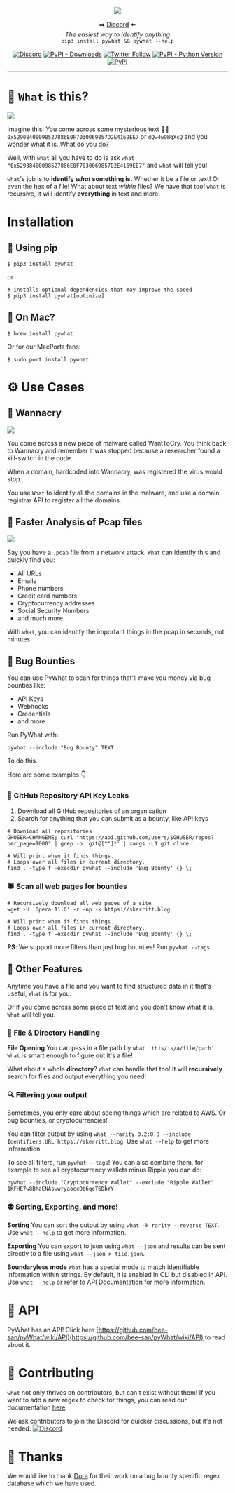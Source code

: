 <p align='center'>
<img src='images/logo.png'>
<p align="center">➡️ <a href="http://discord.skerritt.blog">Discord</a> ⬅️<br>
<i>The easiest way to identify anything</i><br>
<code>pip3 install pywhat && pywhat --help</code>
</p>

<p align="center">
  <a href="http://discord.skerritt.blog"><img alt="Discord" src="https://img.shields.io/discord/754001738184392704"></a> <a href="https://pypi.org/project/pywhat/"><img alt="PyPI - Downloads" src="https://pepy.tech/badge/pywhat/month"></a>  <a href="https://twitter.com/bee_sec_san"><img alt="Twitter Follow" src="https://img.shields.io/twitter/follow/bee_sec_san?style=social"></a> <a href="https://pypi.org/project/pywhat/"><img alt="PyPI - Python Version" src="https://img.shields.io/pypi/pyversions/pywhat"></a> <a href="https://pypi.org/project/pywhat/"><img alt="PyPI" src="https://img.shields.io/pypi/v/pywhat"></a>
</p>
<hr>

# 🤔 `What` is this?

![](images/main_demo.gif)

Imagine this: You come across some mysterious text 🧙‍♂️ `0x52908400098527886E0F7030069857D2E4169EE7` or `dQw4w9WgXcQ` and you wonder what it is. What do you do?

Well, with `what` all you have to do is ask `what "0x52908400098527886E0F7030069857D2E4169EE7"` and `what` will tell you!

`what`'s job is to **identify _what_ something is.** Whether it be a file or text! Or even the hex of a file! What about text _within_ files? We have that too! `what` is recursive, it will identify **everything** in text and more!

# Installation

## 🔨 Using pip

```$ pip3 install pywhat```

or

```shell
# installs optional dependencies that may improve the speed
$ pip3 install pywhat[optimize] 
```

## 🔨 On Mac?

```$ brew install pywhat```

Or for our MacPorts fans:

```$ sudo port install pywhat```

# ⚙ Use Cases

## 🦠 Wannacry

![](images/wantocry_demo.png)

You come across a new piece of malware called WantToCry. You think back to Wannacry and remember it was stopped because a researcher found a kill-switch in the code.

When a domain, hardcoded into Wannacry, was registered the virus would stop.

You use `What` to identify all the domains in the malware, and use a domain registrar API to register all the domains.

## 🦈 Faster Analysis of Pcap files

![](images/pcap_demo.gif)

Say you have a `.pcap` file from a network attack. `What` can identify this and quickly find you:

- All URLs
- Emails
- Phone numbers
- Credit card numbers
- Cryptocurrency addresses
- Social Security Numbers
- and much more.

With `what`, you can identify the important things in the pcap in seconds, not minutes.

## 🐞 Bug Bounties

You can use PyWhat to scan for things that'll make you money via bug bounties like:
* API Keys
* Webhooks
* Credentials
* and more

Run PyWhat with:

```
pywhat --include "Bug Bounty" TEXT
```

To do this.

Here are some examples 👇

### 🐙 GitHub Repository API Key Leaks

1. Download all GitHub repositories of an organisation
2. Search for anything that you can submit as a bounty, like API keys

```shell
# Download all repositories
GHUSER=CHANGEME; curl "https://api.github.com/users/$GHUSER/repos?per_page=1000" | grep -o 'git@[^"]*' | xargs -L1 git clone

# Will print when it finds things.
# Loops over all files in current directory.
find . -type f -execdir pywhat --include 'Bug Bounty' {} \;
```

### 🕷 Scan all web pages for bounties

```shell
# Recursively download all web pages of a site
wget -U 'Opera 11.0' -r -np -k https://skerritt.blog

# Will print when it finds things.
# Loops over all files in current directory.
find . -type f -execdir pywhat --include 'Bug Bounty' {} \;
```

**PS**: We support more filters than just bug bounties! Run `pywhat --tags`

## 🌌 Other Features

Anytime you have a file and you want to find structured data in it that's useful, `What` is for you.

Or if you come across some piece of text and you don't know what it is, `What` will tell you.

### 📁 File & Directory Handling

**File Opening** You can pass in a file path by `what 'this/is/a/file/path'`. `What` is smart enough to figure out it's a file!

What about a whole **directory**? `What` can handle that too! It will **recursively** search for files and output everything you need!

### 🔍 Filtering your output

Sometimes, you only care about seeing things which are related to AWS. Or bug bounties, or cryptocurrencies!

You can filter output by using `what --rarity 0.2:0.8 --include Identifiers,URL https://skerritt.blog`. Use `what --help` to get more information.

To see all filters, run `pywhat --tags`! You can also combine them, for example to see all cryptocurrency wallets minus Ripple you can do:

```console
pywhat --include "Cryptocurrency Wallet" --exclude "Ripple Wallet" 1KFHE7w8BhaENAswwryaoccDb6qcT6DbYY
```

### 👽 Sorting, Exporting, and more!

**Sorting** You can sort the output by using `what -k rarity --reverse TEXT`. Use `what --help` to get more information.

**Exporting** You can export to json using `what --json` and results can be sent directly to a file using `what --json > file.json`.

**Boundaryless mode** `What` has a special mode to match identifiable information within strings. By default, it is enabled in CLI but disabled in API. Use `what --help` or refer to [API Documentation](https://github.com/bee-san/pyWhat/wiki/API) for more information.


# 🍕 API

PyWhat has an API! Click here [https://github.com/bee-san/pyWhat/wiki/API](https://github.com/bee-san/pyWhat/wiki/API) to read about it.

# 👾 Contributing

`what` not only thrives on contributors, but can't exist without them! If you want to add a new regex to check for things, you can read our documentation [here](https://github.com/bee-san/what/wiki/Adding-your-own-Regex)

We ask contributors to join the Discord for quicker discussions, but it's not needed:
<a href="http://discord.skerritt.blog"><img alt="Discord" src="https://img.shields.io/discord/754001738184392704"></a>

# 🙏 Thanks

We would like to thank [Dora](https://github.com/sdushantha/dora) for their work on a bug bounty specific regex database which we have used.
